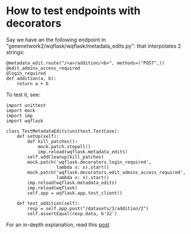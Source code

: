 # How to test endpoints with decorators

Say we have an the following endpoint in
"genenetwork2/wqflask/wqflask/metadata_edits.py": that interpolates 2
strings:

```
@metadata_edit.route("/<a>/addition/<b>", methods=("POST",))
@edit_admins_access_required
@login_required
def addition(a, b):
    return a + b
```


To test it, see:

```
import unittest
import mock
import imp
import wqflask

class TestMetadataEdits(unittest.TestCase):
    def setUp(self):
        def kill_patches():
            mock.patch.stopall()
            imp.reload(wqflask.metadata_edits)
        self.addCleanup(kill_patches)
        mock.patch('wqflask.decorators.login_required',
                   lambda x: x).start()
        mock.patch('wqflask.decorators.edit_admins_access_required',
                   lambda x: x).start()
        imp.reload(wqflask.metadata_edits)
        imp.reload(wqflask)
        self.app = wqflask.app.test_client()

    def test_addition(self):
        resp = self.app.post("/datasets/3/addition/2")
        self.assertEqual(resp.data, b'32')

```

For an in-depth explanation, read this [post](https://newbedev.com/can-i-patch-a-python-decorator-before-it-wraps-a-function "Can I patch a Python decorator before it wraps a function?")
